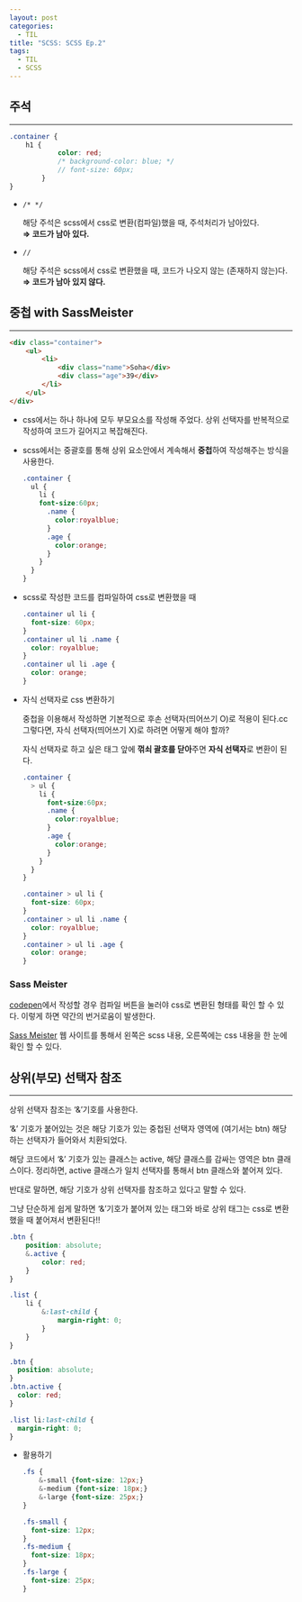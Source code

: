 ```yaml
---
layout: post
categories:
  - TIL
title: "SCSS: SCSS Ep.2"
tags:
  - TIL
  - SCSS
---
```

## __주석__
---

```scss
.container {
	h1 {
			color: red;
			/* background-color: blue; */
			// font-size: 60px;
		}
}
```

- `/* */`
  
  해당 주석은 scss에서 css로 변환(컴파일)했을 때, 주석처리가 남아있다.  
  **⇒ 코드가 남아 있다.**
    
- `//`
  
  해당 주석은 scss에서 css로 변환했을 때, 코드가 나오지 않는 (존재하지 않는)다.  
  **⇒ 코드가 남아 있지 않다.**

## __중첩 with SassMeister__
---

```html
<div class="container">
	<ul>
		<li>
			<div class="name">Soha</div>
			<div class="age">39</div>
		</li>
	</ul>
</div>
```

- css에서는 하나 하나에 모두 부모요소를 작성해 주었다. 상위 선택자를 반복적으로 작성하여 코드가 길어지고 복잡해진다.
- scss에서는 중괄호를 통해 상위 요소안에서 계속해서 **중첩**하여 작성해주는 방식을 사용한다.
    
  ```scss
  .container {
    ul {
      li {
      font-size:60px;
        .name {
          color:royalblue;
        }
        .age {
          color:orange;
        }
      }
    }
  }
  ```
    
- scss로 작성한 코드를 컴파일하여 css로 변환했을 때
    
  ```css
  .container ul li {
    font-size: 60px;
  }
  .container ul li .name {
    color: royalblue;
  }
  .container ul li .age {
    color: orange;
  }
  ```
    
- 자식 선택자로 css 변환하기
    
  중첩을 이용해서 작성하면 기본적으로 후손 선택자(띄어쓰기 O)로 적용이 된다.cc
  그렇다면, 자식 선택자(띄어쓰기 X)로 하려면 어떻게 해야 할까?
  
  자식 선택자로 하고 싶은 태그 앞에 **꺾쇠 괄호를 닫아**주면 **자식 선택자**로 변환이 된다.
  
  ```scss
  .container {
    > ul {
      li {
        font-size:60px;
        .name {
          color:royalblue;
        }
        .age {
          color:orange;
        }
      }
    }
  }
  ```
  
  ```css
  .container > ul li {
    font-size: 60px;
  }
  .container > ul li .name {
    color: royalblue;
  }
  .container > ul li .age {
    color: orange;
  }
  ```
    

### Sass Meister

[codepen](https://codepen.io/)에서 작성할 경우 컴파일 버튼을 눌러야 css로 변환된 형태를 확인 할 수 있다. 이렇게 하면 약간의 번거로움이 발생한다.

[Sass Meister](https://www.sassmeister.com/) 웹 사이트를 통해서 왼쪽은 scss 내용, 오른쪽에는 css 내용을 한 눈에 확인 할 수 있다.

## __상위(부모) 선택자 참조__
---

상위 선택자 참조는 ‘&’기호를 사용한다.

‘&’ 기호가 붙어있는 것은 해당 기호가 있는 중첩된 선택자 영역에 (여기서는 btn) 해당하는 선택자가 들어와서 치환되었다.

해당 코드에서 ‘&’ 기호가 있는 클래스는 active, 해당 클래스를 감싸는 영역은 btn 클래스이다. 정리하면, active 클래스가 일치 선택자를 통해서 btn 클래스와 붙어져 있다.

반대로 말하면, 해당 기호가 상위 선택자를 참조하고 있다고 말할 수 있다.

그냥 단순하게 쉽게 말하면 ‘&’기호가 붙어져 있는 태그와 바로 상위 태그는 css로 변환했을 때 붙어져서 변환된다!!

```scss
.btn {
    position: absolute;
    &.active {
        color: red;
    }
}

.list {
    li {
        &:last-child {
            margin-right: 0;
        }
    }
}
```

```css
.btn {
  position: absolute;
}
.btn.active {
  color: red;
}

.list li:last-child {
  margin-right: 0;
}
```

- 활용하기
    
  ```scss
  .fs {
      &-small {font-size: 12px;}
      &-medium {font-size: 18px;}
      &-large {font-size: 25px;}
  }
  ```
  
  ```css
  .fs-small {
    font-size: 12px;
  }
  .fs-medium {
    font-size: 18px;
  }
  .fs-large {
    font-size: 25px;
  }
  ```